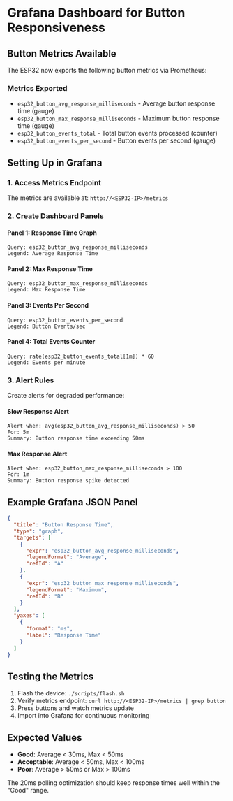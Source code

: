 # Grafana Dashboard for Button Responsiveness

## Button Metrics Available

The ESP32 now exports the following button metrics via Prometheus:

### Metrics Exported
- `esp32_button_avg_response_milliseconds` - Average button response time (gauge)
- `esp32_button_max_response_milliseconds` - Maximum button response time (gauge)
- `esp32_button_events_total` - Total button events processed (counter)
- `esp32_button_events_per_second` - Button events per second (gauge)

## Setting Up in Grafana

### 1. Access Metrics Endpoint
The metrics are available at: `http://<ESP32-IP>/metrics`

### 2. Create Dashboard Panels

#### Panel 1: Response Time Graph
```
Query: esp32_button_avg_response_milliseconds
Legend: Average Response Time
```

#### Panel 2: Max Response Time
```
Query: esp32_button_max_response_milliseconds
Legend: Max Response Time
```

#### Panel 3: Events Per Second
```
Query: esp32_button_events_per_second
Legend: Button Events/sec
```

#### Panel 4: Total Events Counter
```
Query: rate(esp32_button_events_total[1m]) * 60
Legend: Events per minute
```

### 3. Alert Rules

Create alerts for degraded performance:

#### Slow Response Alert
```
Alert when: avg(esp32_button_avg_response_milliseconds) > 50
For: 5m
Summary: Button response time exceeding 50ms
```

#### Max Response Alert
```
Alert when: esp32_button_max_response_milliseconds > 100
For: 1m
Summary: Button response spike detected
```

## Example Grafana JSON Panel

```json
{
  "title": "Button Response Time",
  "type": "graph",
  "targets": [
    {
      "expr": "esp32_button_avg_response_milliseconds",
      "legendFormat": "Average",
      "refId": "A"
    },
    {
      "expr": "esp32_button_max_response_milliseconds",
      "legendFormat": "Maximum",
      "refId": "B"
    }
  ],
  "yaxes": [
    {
      "format": "ms",
      "label": "Response Time"
    }
  ]
}
```

## Testing the Metrics

1. Flash the device: `./scripts/flash.sh`
2. Verify metrics endpoint: `curl http://<ESP32-IP>/metrics | grep button`
3. Press buttons and watch metrics update
4. Import into Grafana for continuous monitoring

## Expected Values

- **Good**: Average < 30ms, Max < 50ms
- **Acceptable**: Average < 50ms, Max < 100ms
- **Poor**: Average > 50ms or Max > 100ms

The 20ms polling optimization should keep response times well within the "Good" range.